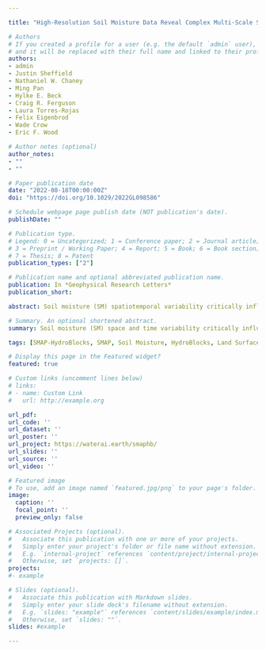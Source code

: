 ```yaml
---

title: "High-Resolution Soil Moisture Data Reveal Complex Multi-Scale Spatial Variability Across the United States"

# Authors
# If you created a profile for a user (e.g. the default `admin` user), write the username (folder name) here 
# and it will be replaced with their full name and linked to their profile.
authors:
- admin
- Justin Sheffield
- Nathaniel W. Chaney
- Ming Pan
- Hylke E. Beck
- Craig R. Ferguson
- Laura Torres-Rojas
- Felix Eigenbrod
- Wade Crow
- Eric F. Wood

# Author notes (optional)
author_notes:
- ""
- ""

# Paper publication date
date: "2022-08-18T00:00:00Z"
doi: "https://doi.org/10.1029/2022GL098586"

# Schedule webpage page publish date (NOT publication's date).
publishDate: ""

# Publication type.
# Legend: 0 = Uncategorized; 1 = Conference paper; 2 = Journal article;
# 3 = Preprint / Working Paper; 4 = Report; 5 = Book; 6 = Book section;
# 7 = Thesis; 8 = Patent
publication_types: ["2"]

# Publication name and optional abbreviated publication name.
publication: In *Geophysical Research Letters*
publication_short:  

abstract: Soil moisture (SM) spatiotemporal variability critically influences water resources, agriculture, and climate. However, besides site-specific studies, little is known about how SM varies locally (1–100-m scale). Consequently, quantifying the SM variability and its impact on the Earth system remains a long-standing challenge in hydrology. We reveal the striking variability of local-scale SM across the United States using SMAP-HydroBlocks — a novel satellite-based surface SM data set at 30-m resolution. Results show how the complex interplay of SM with landscape characteristics and hydroclimate is primarily driven by local variations in soil properties. This local-scale complexity yields a remarkable and unique multi-scale behavior at each location. However, very little of this complexity persists across spatial scales. Experiments reveal that on average 48% and up to 80% of the SM spatial information is lost at the 1-km resolution, with complete loss expected at the scale of current state-of-the-art SM monitoring and modeling systems (1–25 km resolution).

# Summary. An optional shortened abstract.
summary: Soil moisture (SM) space and time variability critically influences freshwater resources, agriculture, ecosystem dynamics, climate and land-atmosphere interactions, and it can also trigger hazards such as droughts, floods, landslides, and aggravate wildfires. Here, we present the first continental assessment of how SM varies at the local scales using [SMAP-HydroBlocks](https://waterai.earth/publication/2021_vergopolan_smaphydroblocks). This study maps the SM spatial variability, characterizes the landscape drivers, and quantifies how this variability persists across larger spatial scales. Results revealed striking SM spatial variability across the United States, mainly driven by local spatial variations in soil properties and less so by vegetation and topography. However, this SM variability does not persist at coarser spatial scales resulting in extensive information loss. This information loss implicates inaccuracies when predicting non-linear SM-dependent hydrological, ecological, and biogeochemical processes using coarse-scale models and satellite estimates. By mapping the SM spatial variability locally and its scaling behavior, we provide a pathway toward understanding SM-dependent hydrological, biogeochemical, and ecological processes at local (and so far unresolved) spatial scales. 

tags: [SMAP-HydroBlocks, SMAP, Soil Moisture, HydroBlocks, Land Surface Modeling, Remote Sensing, Scaling]

# Display this page in the Featured widget?
featured: true

# Custom links (uncomment lines below)
# links:
# - name: Custom Link
#   url: http://example.org

url_pdf: 
url_code: ''
url_dataset: ''
url_poster: ''
url_project: https://waterai.earth/smaphb/
url_slides: ''
url_source: ''
url_video: ''

# Featured image
# To use, add an image named `featured.jpg/png` to your page's folder. 
image:
  caption: ''
  focal_point: ''
  preview_only: false

# Associated Projects (optional).
#   Associate this publication with one or more of your projects.
#   Simply enter your project's folder or file name without extension.
#   E.g. `internal-project` references `content/project/internal-project/index.md`.
#   Otherwise, set `projects: []`.
projects: 
#- example

# Slides (optional).
#   Associate this publication with Markdown slides.
#   Simply enter your slide deck's filename without extension.
#   E.g. `slides: "example"` references `content/slides/example/index.md`.
#   Otherwise, set `slides: ""`.
slides: #example

---
```


